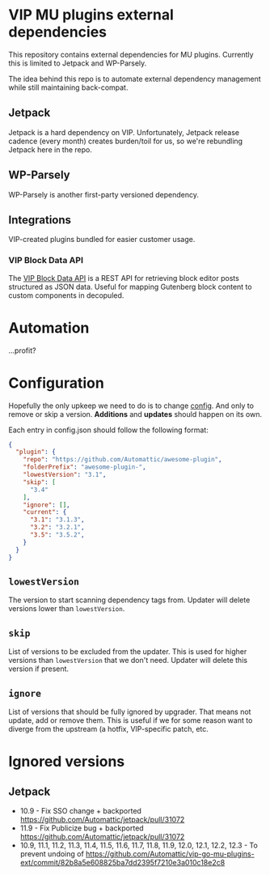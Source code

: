 # VIP MU plugins external dependencies

This repository contains external dependencies for MU plugins. Currently this is limited to Jetpack and WP-Parsely.

The idea behind this repo is to automate external dependency management while still maintaining back-compat.

## Jetpack

Jetpack is a hard dependency on VIP. Unfortunately, Jetpack release cadence (every month) creates burden/toil for us, so we're rebundling Jetpack here in the repo.

## WP-Parsely

WP-Parsely is another first-party versioned dependency.

## Integrations

VIP-created plugins bundled for easier customer usage.

### VIP Block Data API

The [VIP Block Data API](https://github.com/Automattic/vip-block-data-api/) is a REST API for retrieving block editor posts structured as JSON data. Useful for mapping Gutenberg block content to custom components in decopuled.

# Automation

...profit?

# Configuration

Hopefully the only upkeep we need to do is to change [config](./config.json). And only to remove or skip a version. **Additions** and **updates** should happen on its own.

Each entry in config.json should follow the following format:

```json
{
  "plugin": {
    "repo": "https://github.com/Automattic/awesome-plugin",
    "folderPrefix": "awesome-plugin-",
    "lowestVersion": "3.1",
    "skip": [
      "3.4"
    ],
    "ignore": [],
    "current": {
      "3.1": "3.1.3",
      "3.2": "3.2.1",
      "3.5": "3.5.2",
    }
  }
}
```


## `lowestVersion`

The version to start scanning dependency tags from. Updater will delete versions lower than `lowestVersion`.

## `skip`

List of versions to be excluded from the updater. This is used for higher versions than `lowestVersion` that we don't need. Updater will delete this version if present.

## `ignore`

List of versions that should be fully ignored by upgrader. That means not update, add or remove them. This is useful if we for some reason want to diverge from the upstream (a hotfix, VIP-specific patch, etc.

# Ignored versions

## Jetpack

* 10.9 - Fix SSO change + backported https://github.com/Automattic/jetpack/pull/31072
* 11.9 - Fix Publicize bug + backported https://github.com/Automattic/jetpack/pull/31072
* 10.9, 11.1, 11.2, 11.3, 11.4, 11.5, 11.6, 11.7, 11.8, 11.9, 12.0, 12.1, 12.2, 12.3 - To prevent undoing of https://github.com/Automattic/vip-go-mu-plugins-ext/commit/82b8a5e608825ba7dd2395f7210e3a010c18e2c8
